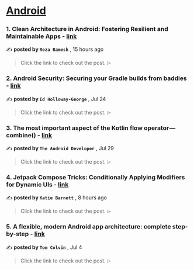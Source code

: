 
<h1><a href=https://medium.com/tag/android/recommended target="_blank" rel="noopener noreferrer">Android</a></h1>
<h3>1. Clean Architecture in Android: Fostering Resilient and Maintainable Apps - <a href=https://medium.com/@rezaramesh/clean-architecture-in-android-fostering-resilient-and-maintainable-apps-bfc31412b42e?source=tag_recommended_feed---------0-84----------android----------8e2b0ca3_bf61_484e_86c9_d8164de13705------- target="_blank" rel="noopener noreferrer">link</a></h3>

✍️ **posted by `Reza Ramesh`** <date> , 15 hours ago</date>

<blockquote>Click the link to check out the post. ⌲</blockquote>

<h3>2. Android Security: Securing your Gradle builds from baddies - <a href=https://medium.com/proandroiddev/android-security-securing-your-gradle-builds-from-baddies-1dc30e1acf30?source=tag_recommended_feed---------1-107----------android----------8e2b0ca3_bf61_484e_86c9_d8164de13705------- target="_blank" rel="noopener noreferrer">link</a></h3>

✍️ **posted by `Ed Holloway-George`** <date> , Jul 24</date>

<blockquote>Click the link to check out the post. ⌲</blockquote>

<h3>3. The most important aspect of the Kotlin flow operator — combine() - <a href=https://medium.com/@theAndroidDeveloper/the-most-important-aspect-of-the-kotlin-flow-operator-combine-e59b2e38fcb2?source=tag_recommended_feed---------2-85----------android----------8e2b0ca3_bf61_484e_86c9_d8164de13705------- target="_blank" rel="noopener noreferrer">link</a></h3>

✍️ **posted by `The Android Developer`** <date> , Jul 29</date>

<blockquote>Click the link to check out the post. ⌲</blockquote>

<h3>4. Jetpack Compose Tricks: Conditionally Applying Modifiers for Dynamic UIs - <a href=https://medium.com/proandroiddev/jetpack-compose-tricks-conditionally-applying-modifiers-for-dynamic-uis-e3fe5a119f45?source=tag_recommended_feed---------3-84----------android----------8e2b0ca3_bf61_484e_86c9_d8164de13705------- target="_blank" rel="noopener noreferrer">link</a></h3>

✍️ **posted by `Katie Barnett`** <date> , 8 hours ago</date>

<blockquote>Click the link to check out the post. ⌲</blockquote>

<h3>5. A flexible, modern Android app architecture: complete step-by-step - <a href=https://medium.com/proandroiddev/a-flexible-modern-android-app-architecture-complete-step-by-step-d76901e29993?source=tag_recommended_feed---------4-107----------android----------8e2b0ca3_bf61_484e_86c9_d8164de13705------- target="_blank" rel="noopener noreferrer">link</a></h3>

✍️ **posted by `Tom Colvin`** <date> , Jul 4</date>

<blockquote>Click the link to check out the post. ⌲</blockquote>

